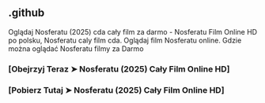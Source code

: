 ## .github

Oglądaj Nosferatu (2025) cda cały film za darmo - Nosferatu Film Online HD po polsku, Nosferatu caly film cda. Oglądaj film Nosferatu online. Gdzie można oglądać Nosferatu filmy za Darmo

### [Obejrzyj Teraz ➤ Nosferatu (2025) Cały Film Online HD]

### [Pobierz Tutaj ➤ Nosferatu (2025) Cały Film Online HD]

